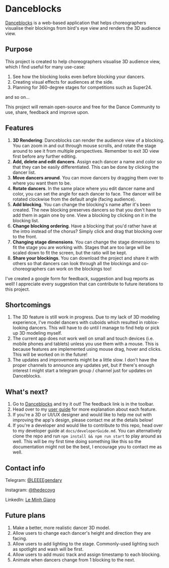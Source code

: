 # Danceblocks
[Danceblocks](https://danceblocks.netlify.app/) is a web-based application that helps choreographers visualise their blockings from bird's eye view and renders the 3D audience view.

## Purpose
This project is created to help choreographers visualise 3D audience view, which I find useful for many use-case: 

1. See how the blocking looks even before blocking your dancers.
2. Creating visual effects for audiences at the side.
3. Planning for 360-degree stages for competitions such as Super24.

and so on...

This project will remain open-source and free for the Dance Community to use, share, feedback and improve upon.

## Features
1. **3D Rendering**: Danceblocks can render the audience view of a blocking. You can zoom in and out through mouse scrolls, and rotate the stage around to see it from multiple perspectives. Remember to exit 3D view first before any further editing.
2. **Add, delete and edit dancers**. Assign each dancer a name and color so that they can be easily differentiated. This can be done by clicking the dancer list.
3. **Move dancers around**. You can move dancers by dragging them over to where you want them to be.
4. **Rotate dancers**. In the same place where you edit dancer name and color, you can set the angle for each dancer to face. The dancer will be rotated clockwise from the default angle (facing audience).
5. **Add blocking**. You can change the blocking's name after it's been created. The new blocking preserves dancers so that you don't have to add them in again one by one. View a blocking by clicking on it in the blocking list.
6. **Change blocking ordering**. Have a blocking that you'd rather have at the intro instead of the chorus? Simply click and drag that blocking over to the front.
7. **Changing stage dimensions**. You can change the stage dimensions to fit the stage you are working with. Stages that are too large will be scaled down to fit the screen, but the ratio will be kept.
8. **Share your blockings**. You can download the project and share it with others so that dancers can look through all the blockings and co-choreographers can work on the blockings too!

I've created a google form for feedback, suggestion and bug reports as well! I appreciate every suggestion that can contribute to future iterations to this project.

## Shortcomings
1. The 3D feature is still work in progress. Due to my lack of 3D modeling experience, I've model dancers with cuboids which resulted in roblox-looking dancers. This will have to do until I manage to find help or pick up 3D modeling myself.
2. The current app does not work well on small and touch devices (i.e. mobile phones and tablets) unless you use them with a mouse. This is because features are implemented using mouse drag, hover and clicks. This will be worked on in the future!
3. The updates and improvements might be a little slow. I don't have the proper channels to announce any updates yet, but if there's enough interest I might start a telegram group / channel just for updates on Danceblocks.

## What's next?
1. Go to [Danceblocks](https://danceblocks.netlify.app/) and try it out! The feedback link is in the toolbar.
2. Head over to my [user guide](https://github.com/mgiang2015/danceblocks2/blob/main/docs/userGuide.md) for more explanation about each feature.
3. If you're a 3D or UI/UX designer and would like to help me out with improving the app's design, please contact me at the details below!
4. If you're a developer and would like to contribute to this repo, head over to my developer guide at `docs/developerGuide.md`. You can alternatively clone the repo and run `npm install && npm run start` to play around as well. This will be my first time doing something like this so the documentation might not be the best, I encourage you to contact me as well.

## Contact info
Telegram: [@LEEEEgendary](https://t.me/LEEEEgendary)

Instagram: [@thedecoyg](https://instagram.com/thedecoyg)

LinkedIn: [Le Minh Giang](https://www.linkedin.com/in/le-minh-giang-951a59163/)

## Future plans
1. Make a better, more realistic dancer 3D model.
2. Allow users to change each dancer's height and direction they are facing.
3. Allow users to add lighting to the stage. Commonly-used lighting such as spotlight and wash will be first.
4. Allow users to add music track and assign timestamp to each blocking.
5. Animate when dancers change from 1 blocking to the next.

